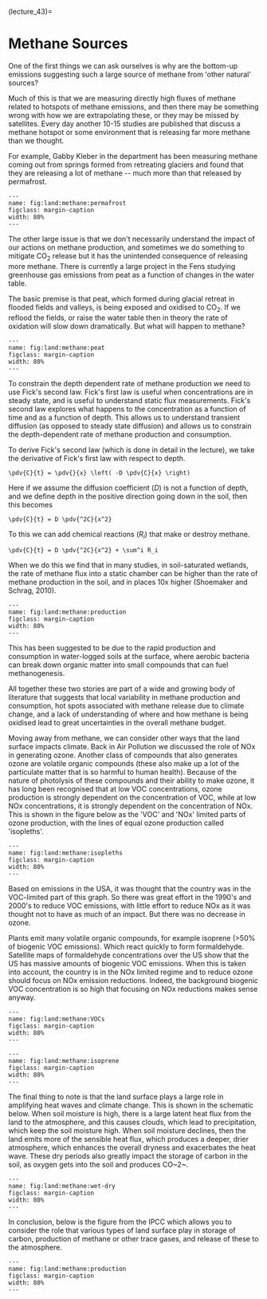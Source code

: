 (lecture_43)=
# Methane Sources

One of the first things we can ask ourselves is why are the bottom-up
emissions suggesting such a large source of methane from 'other natural'
sources?

Much of this is that we are measuring
directly high fluxes of methane related to hotspots of methane
emissions, and then there may be something wrong with how we are
extrapolating these, or they may be missed by satellites. Every day
another 10-15 studies are published that discuss a methane hotspot or
some environment that is releasing far more methane than we thought.

For example, Gabby Kleber in the department has been measuring methane
coming out from springs formed from retreating glaciers and found that
they are releasing a lot of methane -- much more than that released by
permafrost.

```{figure} figures/image1.png
---
name: fig:land:methane:permafrost
figclass: margin-caption
width: 80%
---
```

The other large issue is that we don't necessarily understand the impact
of our actions on methane production, and sometimes we do something to
mitigate CO<sub>2</sub> release but it has the unintended consequence of
releasing more methane. There is currently a large project in the Fens
studying greenhouse gas emissions from peat as a function of changes in
the water table.

The basic premise is that peat, which formed during glacial retreat in
flooded fields and valleys, is being exposed and oxidised to CO<sub>2</sub>.
If we reflood the fields, or raise the water table then in theory the rate
of oxidation will slow down dramatically. But what will happen to
methane?

```{figure} figures/image2.png
---
name: fig:land:methane:peat
figclass: margin-caption
width: 80%
---
````

To constrain the depth dependent rate of methane production we need to
use Fick's second law. Fick's first law is useful when concentrations
are in steady state, and is useful to understand static flux
measurements. Fick's second law explores what happens to the
concentration as a function of time and as a function of depth. This
allows us to understand transient diffusion (as opposed to steady state
diffusion) and allows us to constrain the depth-dependent rate of
methane production and consumption.

To derive Fick's second law (which is done in detail in the lecture), we
take the derivative of Fick's first law with respect to depth.

```{math}
\pdv{C}{t} = \pdv{}{x} \left( -D \pdv{C}{x} \right)
```

Here if we assume the diffusion coefficient ($D$) is not a function of
depth, and we define depth in the positive direction going down in the
soil, then this becomes


```{math}
\pdv{C}{t} = D \pdv{^2C}{x^2}
```

To this we can add chemical reactions ($R_i$) that make or destroy methane.

```{math}
\pdv{C}{t} = D \pdv{^2C}{x^2} + \sum^i R_i
```

When we do this we find that in many studies, in soil-saturated
wetlands, the rate of methane flux into a static chamber can be higher
than the rate of methane production in the soil, and in places 10x
higher (Shoemaker and Schrag, 2010).

```{figure} figures/image3.png
---
name: fig:land:methane:production
figclass: margin-caption
width: 80%
---
```

This has been suggested to be due to the rapid production and
consumption in water-logged soils at the surface, where aerobic bacteria
can break down organic matter into small compounds that can fuel
methanogenesis.

All together these two stories are part of a wide and growing body of
literature that suggests that local variability in methane production
and consumption, hot spots associated with methane release due to
climate change, and a lack of understanding of where and how methane is
being oxidised lead to great uncertainties in the overall methane
budget.

Moving away from methane, we can consider other ways that the land
surface impacts climate. Back in Air Pollution we discussed the role of
NOx in generating ozone. Another class of compounds that also generates
ozone are volatile organic compounds (these also make up a lot of the
particulate matter that is so harmful to human health). Because of the
nature of photolysis of these compounds and their ability to make ozone,
it has long been recognised that at low VOC concentrations, ozone
production is strongly dependent on the concentration of VOC, while at
low NOx concentrations, it is strongly dependent on the concentration of
NOx. This is shown in the figure below as the 'VOC' and 'NOx' limited
parts of ozone production, with the lines of equal ozone production
called 'isopleths'.

```{figure} figures/image4.png
---
name: fig:land:methane:isopleths
figclass: margin-caption
width: 80%
---
```

Based on emissions in the USA, it was thought that the country was in
the VOC-limited part of this graph. So there was great effort in the
1990's and 2000's to reduce VOC emissions, with little effort to reduce
NOx as it was thought not to have as much of an impact. But there was no
decrease in ozone.

Plants emit many volatile organic compounds, for example isoprene (\>50%
of biogenic VOC emissions). Which react quickly to form formaldehyde.
Satellite maps of formaldehyde concentrations over the US show that the
US has massive amounts of biogenic VOC emissions. When this is taken
into account, the country is in the NOx limited regime and to reduce
ozone should focus on NOx emission reductions. Indeed, the background
biogenic VOC concentration is so high that focusing on NOx reductions
makes sense anyway.

```{figure} figures/image5.png
---
name: fig:land:methane:VOCs
figclass: margin-caption
width: 80%
---
```
```{figure} figures/image6.png
---
name: fig:land:methane:isoprene
figclass: margin-caption
width: 80%
---
```
The final thing to note is that the land surface plays a large role in
amplifying heat waves and climate change. This is shown in the schematic
below. When soil moisture is high, there is a large latent heat flux
from the land to the atmosphere, and this causes clouds, which lead to
precipitation, which keep the soil moisture high. When soil moisture
declines, then the land emits more of the sensible heat flux, which
produces a deeper, drier atmosphere, which enhances the overall dryness
and exacerbates the heat wave. These dry periods also greatly impact the
storage of carbon in the soil, as oxygen gets into the soil and produces
CO~2~.


```{figure} figures/image7.png
---
name: fig:land:methane:wet-dry
figclass: margin-caption
width: 80%
---
```

In conclusion, below is the figure from the IPCC which allows you to
consider the role that various types of land surface play in storage of
carbon, production of methane or other trace gases, and release of these to the atmosphere.


```{figure} figures/image8.png
---
name: fig:land:methane:production
figclass: margin-caption
width: 80%
---
```
